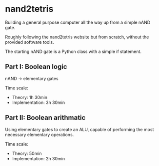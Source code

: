 # nand2tetris
Building a general purpose computer all the way up from a simple nAND gate.

Roughly following the nand2tetris website but from scratch, without the provided software tools. 

The starting nAND gate is a Python class with a simple if statement.

## Part I: Boolean logic
nAND -> elementary gates

Time scale:
- Theory: 1h 30min
- Implementation: 3h 30min

## Part II: Boolean arithmatic
Using elementary gates to create an ALU, capable of performing the most necessary elementary operations.

Time scale:
- Theory: 50min
- Implementation: 2h 30min

